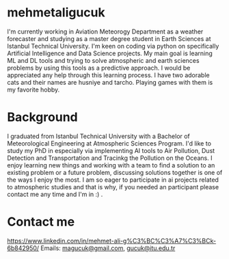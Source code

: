 # mehmetaligucuk
I'm currently working in Aviation Meteorogy Department as a weather forecaster and studying as a master degree student in Earth Sciences at Istanbul Technical University.
I'm keen on coding via python on specifically Artificial Intelligence and Data Science projects.
My main goal is learning ML and DL tools and trying to solve atmospheric and earth sciences problems by using this tools  as a predictive approach.
I would be appreciated any help through this learning process.
I have two adorable cats and their names are husniye and tarcho. Playing games with them is my favorite hobby.

# Background 

I graduated from Istanbul Technical University with a Bachelor of Meteorological Engineering at Atmospheric Sciences Program. I'd like to study my PhD in especially via implementing AI tools to Air Pollution, Dust Detection and Transportation and Tracinkg the Pollution on the Oceans.
I enjoy learning new things and working with a team to find a solution to an existing problem or a future problem, discussing solutions together is one of the ways I enjoy the most.
I am so eager to participate in ai projects related to atmospheric studies and that is why, if you needed an participant please contact me any time and I'm in :) .

# Contact me
https://www.linkedin.com/in/mehmet-ali-g%C3%BC%C3%A7%C3%BCk-6b842950/
Emails: magucuk@gmail.com, gucuk@itu.edu.tr

